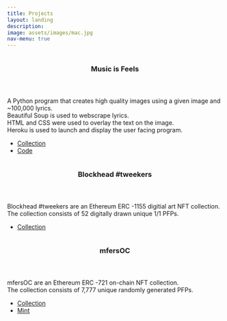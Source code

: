 ```yaml
---
title: Projects
layout: landing
description:
image: assets/images/mac.jpg
nav-menu: true
---
```


<!-- Main -->
<div id="main">

<!-- One -->
<!--<section id="one">
	<div class="inner">
		<header class="major">
			<h2>Personal Projects</h2>
		</header>
		<p>Here are my personal projects.</p>
	</div>
</section> -->

<!-- Two -->
<section id="two" class="spotlights">
	<section>
		<a href="generic.html" class="image">
			<img src="{% link assets/images/JimMorrison_1.png %}" alt="" data-position="center center" />
		</a>
		<div class="content">
			<div class="inner">
				<header class="major">
					<h3>Music is Feels</h3>
				</header>
				<p>
				A Python program that creates high quality images using a given image and ~100,000 lyrics.  
				<br>
				Beautiful Soup is used to webscrape lyrics.
				<br>
				HTML and CSS were used to overlay the text on the image.
				<br>	
				Heroku is used to launch and display the user facing program.
				</p>
				<ul class="actions">
				<li><a href="https://opensea.io/collection/musicisfeels" class="button">Collection</a></li> <li><a href="https://github.com/6feels/TextImageOverlay.git" class="button">Code</a></li>
				</ul>
			</div>
		</div>
	</section>
	<section>
		<a href="generic.html" class="image">
			<img src="{% link assets/images/BlockHead11.png %}" alt="" data-position="top center" />
		</a>
		<div class="content">
			<div class="inner">
				<header class="major">
					<h3>Blockhead #tweekers</h3>
				</header>
				<p>
				Blockhead #tweekers are an Ethereum ERC -1155 digitial art NFT collection.
				<br>
				The collection consists of 52 digitally drawn unique 1/1 PFPs.
    				</p>
				<ul class="actions">
					<li><a href="https://opensea.io/collection/blockheadtweekers" class="button">Collection</a></li>
				</ul>
			</div>
		</div>
	</section>
	<section>
		<a href="generic.html" class="image">
			<img src="{% link assets/images/MFersOC142.png %}" alt="" data-position="25% 25%" />
		</a>
		<div class="content">
			<div class="inner">
				<header class="major">
					<h3>mfersOC</h3>
				</header>
				<p>
				mfersOC are an Ethereum ERC -721 on-chain NFT collection. 
				<br>
				The collection consists of 7,777 unique randomly generated PFPs.
				</p>
				<ul class="actions">
					<li><a href="https://opensea.io/collection/mfers-oc" class="button">Collection</a></li> <li><a href="https://app.indelible.xyz/mint/0x49dc7252202de42b5089ce136403555bfb27008c" class="button">Mint</a></li>
				</ul>
			</div>
		</div>
	</section>
</section>

<!-- Three 
<section id="three">
	<div class="inner">
		<header class="major">
			<h2>Massa libero</h2>
		</header>
		<p>Nullam et orci eu lorem consequat tincidunt vivamus et sagittis libero. Mauris aliquet magna magna sed nunc rhoncus pharetra. Pellentesque condimentum sem. In efficitur ligula tate urna. Maecenas laoreet massa vel lacinia pellentesque lorem ipsum dolor. Nullam et orci eu lorem consequat tincidunt. Vivamus et sagittis libero. Mauris aliquet magna magna sed nunc rhoncus amet pharetra et feugiat tempus.</p>
		<ul class="actions">
			<li><a href="generic.html" class="button next">Get Started</a></li>
		</ul>
	</div>
</section>-->

</div>
